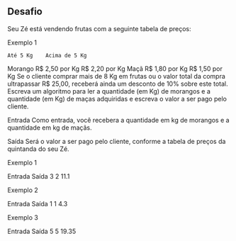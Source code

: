 ## Desafio
Seu Zé está vendendo frutas com a seguinte tabela de preços:

Exemplo 1

 	Até 5 Kg	Acima de 5 Kg
Morango	R$ 2,50 por Kg	R$ 2,20 por Kg
Maçã	R$ 1,80 por Kg	R$ 1,50 por Kg
Se o cliente comprar mais de 8 Kg em frutas ou o valor total da compra ultrapassar R$ 25,00, receberá ainda um desconto de 10% sobre este total. Escreva um algoritmo para ler a quantidade (em Kg) de morangos e a quantidade (em Kg) de maças adquiridas e escreva o valor a ser pago pelo cliente.

Entrada
Como entrada, você recebera a quantidade em kg de morangos e a quantidade em kg de maçãs.

Saída
Será o valor a ser pago pelo cliente, conforme a tabela de preços da quintanda do seu Zé.

Exemplo 1

Entrada	Saída
3
2	11.1


Exemplo 2

Entrada	Saída
1
1	4.3


Exemplo 3

Entrada	Saída
5
5	19.35
